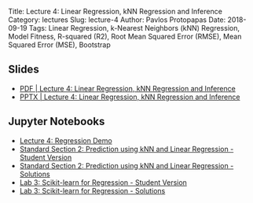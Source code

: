 Title: Lecture 4: Linear Regression, kNN Regression and Inference
Category: lectures
Slug: lecture-4
Author: Pavlos Protopapas
Date: 2018-09-19
Tags: Linear Regression, k-Nearest Neighbors (kNN) Regression, Model Fitness, R-squared (R2), Root Mean Squared Error (RMSE), Mean Squared Error (MSE), Bootstrap


## Slides

- [PDF | Lecture 4: Linear Regression, kNN Regression and Inference]({attach}presentation/Lecture4_Regression.pdf)
- [PPTX | Lecture 4: Linear Regression, kNN Regression and Inference]({attach}presentation/Lecture4_Regression.pptx)

## Jupyter Notebooks

- [Lecture 4: Regression Demo]({filename}notes/Exercise_Lecture4.ipynb)
- [Standard Section 2: Prediction using kNN and Linear Regression - Student Version]({filename}../../sections/section2/notebook/section2.ipynb)
- [Standard Section 2: Prediction using kNN and Linear Regression - Solutions]({filename}../../sections/section2/notebook/solutions/section_2_solutions.ipynb) 
- [Lab 3: Scikit-learn for Regression - Student Version]({filename}../../labs/lab3/notebook/lab3_SLR_KNN.ipynb)
- [Lab 3: Scikit-learn for Regression - Solutions]({filename}../../labs/lab3/notebook/solutions/lab3_solutions.ipynb)